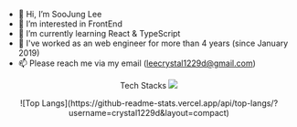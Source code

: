 - 👋 Hi, I’m SooJung Lee
- 👀 I’m interested in FrontEnd
- 🌱 I’m currently learning React & TypeScript
- 💞️ I've worked as an web engineer for more than 4 years (since January 2019)
- 📫 Please reach me via my email (leecrystal1229d@gmail.com)

<p align="center">
  Tech Stacks
  <a href="https://skillicons.dev">
    <img src="https://skillicons.dev/icons?i=js,ts,react,redux,recoil,php,mysql,styledcomponents" />
  </a>
</p>

<div align="center">
  ![Top Langs](https://github-readme-stats.vercel.app/api/top-langs/?username=crystal1229d&layout=compact)
</div>
